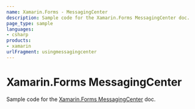 ```yaml
---
name: Xamarin.Forms - MessagingCenter
description: Sample code for the Xamarin.Forms MessagingCenter doc.
page_type: sample
languages:
- csharp
products:
- xamarin
urlFragment: usingmessagingcenter
---
```

# Xamarin.Forms MessagingCenter

Sample code for the [Xamarin.Forms MessagingCenter](https://docs.microsoft.com/xamarin/xamarin-forms/app-fundamentals/messaging-center) doc.
